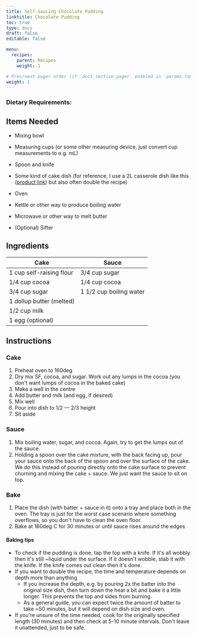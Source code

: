 ```yaml
---
title: Self-Saucing Chocolate Pudding
linktitle: Chocolate Pudding
toc: true
type: docs
draft: false
editable: false

menu:
  recipes:
    parent: Recipes
    weight: 1

# Prev/next pager order (if `docs_section_pager` enabled in `params.toml`)
weight: 1
---
```


### Dietary Requirements: <i class="fas fa-leaf" title="Vegetarian"></i> &nbsp; <i class="fas fa-cheese" title="Contains diary products"></i> &nbsp; <i class="fas fa-bread-slice" title="Contains gluten"></i>

## Items Needed

 - Mixing bowl

 - Measuring cups (or some other measuring device, just convert cup measurements to e.g. mL)

 - Spoon and knife

 - Some kind of cake dish (for reference, I use a 2L casserole dish like this ([product link](https://www.sainsburys.co.uk/gol-ui/product/oven-tableware/sainsburys-home-glass-2l-casserole-lidded-dish)) but also often double the recipe)

 - Oven

 - Kettle or other way to produce boiling water

 - Microwave or other way to melt butter

 - (Optional) Sifter

## Ingredients

| Cake                     | Sauce                   |
| ------------------------ | ----------------------- |
| 1 cup self-raising flour | 3/4 cup sugar           |
| 1/4 cup cocoa	           | 1/4 cup cocoa           |
| 3/4 cup sugar            | 1 1/2 cup boiling water |
| 1 dollup butter (melted) |                         |
| 1/2 cup milk             |                         |
| 1 egg (optional)         |                         |

## Instructions

### Cake

1. Preheat oven to 160deg
2. Dry mix SF, cocoa, and sugar. Work out any lumps in the cocoa (you don't want lumps of cocoa in the baked cake)
3. Make a well in the centre
4. Add butter and milk (and egg, if desired)
5. Mix well
6. Pour into dish to 1/2 — 2/3 height
7. Sit aside

### Sauce

1. Mix boiling water, sugar, and cocoa. Again, try to get the lumps out of the sauce.
2. Holding a spoon over the cake mixture, with the back facing up, pour your sauce onto the back of the spoon and over the surface of the cake. We do this instead of pouring directly onto the cake surface to prevent churning and mixing the cake + sauce. We just want the sauce to sit on top.

### Bake

1. Place the dish (with batter + sauce in it) onto a tray and place both in the oven. The tray is just for the worst case scenario where something overflows, so you don't have to clean the oven floor.
2. Bake at 160deg C for 30 minutes or until sauce rises around the edges

#### Baking tips

 - To check if the pudding is done, tap the top with a knife. If it's all wobbly then it's still ~liquid under the surface. If it doesn't wobble, stab it with the knife. If the knife comes out clean then it's done.
 - If you want to double the recipe, the time and temperature depends on depth more than anything
     - If you increase the depth, e.g. by pouring 2x the batter into the original size dish, then turn down the heat a bit and bake it a little longer. This prevents the top and sides from burning.
     - As a general guide, you can expect twice the amount of batter to take ~50 minutes, but it will depend on dish size and oven.
 - If you're unsure of the time needed, cook for the originally specified length (30 minutes) and then check at 5-10 minute intervals. Don't leave it unattended, just to be safe.

